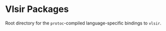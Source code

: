 
# Vlsir Packages

Root directory for the `protoc`-compiled language-specific bindings to `vlsir`. 


